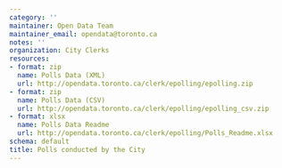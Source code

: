 ```yaml
---
category: ''
maintainer: Open Data Team
maintainer_email: opendata@toronto.ca
notes: ''
organization: City Clerks
resources:
- format: zip
  name: Polls Data (XML)
  url: http://opendata.toronto.ca/clerk/epolling/epolling.zip
- format: zip
  name: Polls Data (CSV)
  url: http://opendata.toronto.ca/clerk/epolling/epolling_csv.zip
- format: xlsx
  name: Polls Data Readme
  url: http://opendata.toronto.ca/clerk/epolling/Polls_Readme.xlsx
schema: default
title: Polls conducted by the City
---
```

